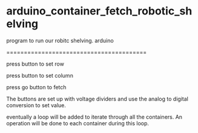 arduino_container_fetch_robotic_shelving
========================================

program to run our robitc shelving. arduino

========================================

press button to set row

press button to set column

press go button to fetch

The buttons are set up with voltage dividers and use the analog to digital conversion to set value.

eventually a loop will be added to iterate through all the containers. An operation will be done to each container during this loop.
